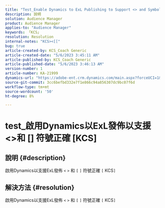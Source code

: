 ```yaml
---
title: "Test_Enable Dynamics to ExL Publishing to Support <> and Symbols Correctly KCS"
description: 說明
solution: Audience Manager
product: Audience Manager
applies-to: "Audience Manager"
keywords: 「KCS」
resolution: Resolution
internal-notes: "KCS><[["
bug: true
article-created-by: KCS_Coach Generic
article-created-date: "5/6/2023 3:45:11 AM"
article-published-by: KCS_Coach Generic
article-published-date: "5/6/2023 3:46:13 AM"
version-number: 1
article-number: KA-21999
dynamics-url: "https://adobe-ent.crm.dynamics.com/main.aspx?forceUCI=1&pagetype=entityrecord&etn=knowledgearticle&id=6eee3866-c0eb-ed11-a7c6-6045bd0061cb"
source-git-commit: 3cc6befbd332e7f1e866c94a856307dc9bc07f6d
workflow-type: tm+mt
source-wordcount: '50'
ht-degree: 8%

---
```


# test_啟用Dynamics以ExL發佈以支援&lt;>和 [] 符號正確 [KCS]

## 說明 {#description}

啟用Dynamics以支援ExL發佈 `<` `>`  和 `[` `]`  符號正確 `[` KCS`]`

## 解決方法 {#resolution}


啟用Dynamics以支援ExL發佈 `<` `>`  和 `[` `]`  符號正確 `[` KCS`]`
